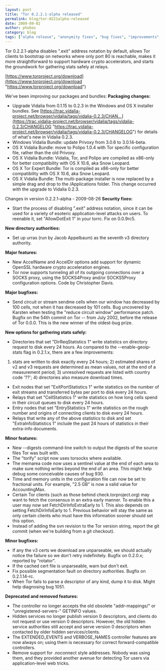 ```yaml
---
layout: post
title: "Tor 0.2.2.1-alpha released"
permalink: blog/tor-0221alpha-released
date: 2009-09-02
author: phobos
category: blog
tags: ["alpha release", "anonymity fixes", "bug fixes", "improvements", "os x", "packages", "safe statistic collection", "security fixes", "vidalia bundle"]
---
```


Tor 0.2.2.1-alpha disables ".exit" address notation by default, allows
Tor clients to bootstrap on networks where only port 80 is reachable,
makes it more straightforward to support hardware crypto accelerators,
and starts the groundwork for gathering stats safely at relays.

[https://www.torproject.org/download](https://www.torproject.org/download "https://www.torproject.org/download")

We've been improving our packages and bundles:
**Packaging changes:**

- Upgrade Vidalia from 0.1.15 to 0.2.3 in the Windows and OS X
 installer bundles. See
 [https://trac.vidalia-project.net/browser/vidalia/tags/vidalia-0.2.3/CHAN...](https://trac.vidalia-project.net/browser/vidalia/tags/vidalia-0.2.3/CHANGELOG "https://trac.vidalia-project.net/browser/vidalia/tags/vidalia-0.2.3/CHANGELOG")
 for details of what's new in Vidalia 0.2.3.
- Windows Vidalia Bundle: update Privoxy from 3.0.6 to 3.0.14-beta.
- OS X Vidalia Bundle: move to Polipo 1.0.4 with Tor specific
 configuration file, rather than the old Privoxy.
- OS X Vidalia Bundle: Vidalia, Tor, and Polipo are compiled as
 x86-only for better compatibility with OS X 10.6, aka Snow Leopard.
- OS X Tor Expert Bundle: Tor is compiled as x86-only for
 better compatibility with OS X 10.6, aka Snow Leopard.
- OS X Vidalia Bundle: The multi-package installer is now replaced
 by a simple drag and drop to the /Applications folder. This change
 occurred with the upgrade to Vidalia 0.2.3.

Changes in version 0.2.2.1-alpha - 2009-08-26
**Security fixes:**

- Start the process of disabling ".exit" address notation, since it
 can be used for a variety of esoteric application-level attacks
 on users. To reenable it, set "AllowDotExit 1" in your torrc. Fix
 on 0.0.9rc5.

**New directory authorities:**

- Set up urras (run by Jacob Appelbaum) as the seventh v3 directory
 authority.

**Major features:**

- New AccelName and AccelDir options add support for dynamic OpenSSL
 hardware crypto acceleration engines.
- Tor now supports tunneling all of its outgoing connections over
 a SOCKS proxy, using the SOCKS4Proxy and/or SOCKS5Proxy
 configuration options. Code by Christopher Davis.

**Major bugfixes:**

- Send circuit or stream sendme cells when our window has decreased
 by 100 cells, not when it has decreased by 101 cells. Bug uncovered
 by Karsten when testing the "reduce circuit window" performance
 patch. Bugfix on the 54th commit on Tor -- from July 2002,
 before the release of Tor 0.0.0. This is the new winner of the
 oldest-bug prize.

**New options for gathering stats safely:**

- Directories that set "DirReqStatistics 1" write statistics on
 directory request to disk every 24 hours. As compared to the
 --enable-geoip-stats flag in 0.2.1.x, there are a few improvements:
 1) stats are written to disk exactly every 24 hours; 2) estimated
 shares of v2 and v3 requests are determined as mean values, not at
 the end of a measurement period; 3) unresolved requests are listed
 with country code '??'; 4) directories also measure download times.
- Exit nodes that set "ExitPortStatistics 1" write statistics on the
 number of exit streams and transferred bytes per port to disk every
 24 hours.
- Relays that set "CellStatistics 1" write statistics on how long
 cells spend in their circuit queues to disk every 24 hours.
- Entry nodes that set "EntryStatistics 1" write statistics on the
 rough number and origins of connecting clients to disk every 24
 hours.
- Relays that write any of the above statistics to disk and set
 "ExtraInfoStatistics 1" include the past 24 hours of statistics in
 their extra-info documents.

**Minor features:**

- New --digests command-line switch to output the digests of the
 source files Tor was built with.
- The "torify" script now uses torsocks where available.
- The memarea code now uses a sentinel value at the end of each area
 to make sure nothing writes beyond the end of an area. This might
 help debug some conceivable causes of bug 930.
- Time and memory units in the configuration file can now be set to
 fractional units. For example, "2.5 GB" is now a valid value for
 AccountingMax.
- Certain Tor clients (such as those behind check.torproject.org) may
 want to fetch the consensus in an extra early manner. To enable this
 a user may now set FetchDirInfoExtraEarly to 1. This also depends on
 setting FetchDirInfoEarly to 1. Previous behavior will stay the same
 as only certain clients who must have this information sooner should
 set this option.
- Instead of adding the svn revision to the Tor version string, report
 the git commit (when we're building from a git checkout).

**Minor bugfixes:**

- If any the v3 certs we download are unparseable, we should actually
 notice the failure so we don't retry indefinitely. Bugfix on
 0.2.0.x; reported by "rotator".
- If the cached cert file is unparseable, warn but don't exit.
- Fix possible segmentation fault on directory authorities. Bugfix on
 0.2.1.14-rc.
- When Tor fails to parse a descriptor of any kind, dump it to disk.
 Might help diagnosing bug 1051.

**Deprecated and removed features:**

- The controller no longer accepts the old obsolete "addr-mappings/"
 or "unregistered-servers-" GETINFO values.
- Hidden services no longer publish version 0 descriptors, and clients
 do not request or use version 0 descriptors. However, the old hidden
 service authorities still accept and serve version 0 descriptors
 when contacted by older hidden services/clients.
- The EXTENDED\_EVENTS and VERBOSE\_NAMES controller features are now
 always on; using them is necessary for correct forward-compatible
 controllers.
- Remove support for .noconnect style addresses. Nobody was using
 them, and they provided another avenue for detecting Tor users
 via application-level web tricks.

